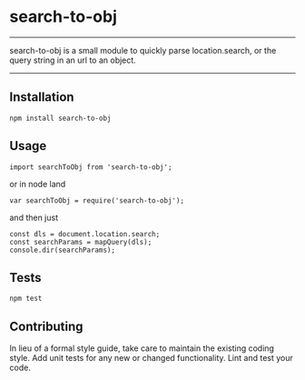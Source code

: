 # search-to-obj
___
search-to-obj is a small module to quickly parse location.search, or the query string in an url to an object.
___

## Installation
  

   `npm install search-to-obj`

## Usage

    import searchToObj from 'search-to-obj';

or in node land 

    var searchToObj = require('search-to-obj');

and then just 

    const dls = document.location.search;
    const searchParams = mapQuery(dls);
    console.dir(searchParams);

## Tests

  `npm test`

## Contributing

In lieu of a formal style guide, take care to maintain the existing coding style. Add unit tests for any new or changed functionality. Lint and test your code.
  